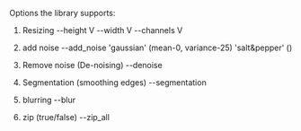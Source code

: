 Options the library supports:

1. Resizing
    --height   V
    --width    V
    --channels V

2. add noise
    --add_noise
        'gaussian' (mean-0, variance-25)
        'salt&pepper' ()
    
3. Remove noise (De-noising)
    --denoise

4. Segmentation (smoothing edges)
    --segmentation

5. blurring
    --blur

6. zip (true/false)
    --zip_all
 